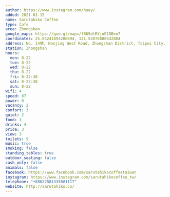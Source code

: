 ```yaml
---
author: https://www.instagram.com/huey/
added: 2021-01-15
name: Sarutahiko Coffee
type: Cafe
area: Zhongshan
google_maps: https://goo.gl/maps/fB69dtRYjuE1DBeo7
coordinates: 25.05241894200894, 121.52076888642804
address: No. 14號, Nanjing West Road, Zhongshan District, Taipei City, Taiwan 10491
station: Zhongshan
hours:
  mon: 8-22
  tue: 8-22
  wed: 8-22
  thu: 8-22
  fri: 8-22:30
  sat: 8-22:30
  sun: 8-22
wifi: 4
speed: 87
power: 0
vacancy: 2
comfort: 3
quiet: 2
food: 3
drinks: 4
price: 3
view: 3
toilets: 5
music: true
smoking: false
standing_tables: true
outdoor_seating: false
cash_only: false
animals: false
facebook: https://www.facebook.com/sarutahikocoffeetaiwan
instagram: https://www.instagram.com/sarutahikocoffee_tw/
telephone: "+886225813358#1117"
website: http://sarutahiko.co/
---
```

